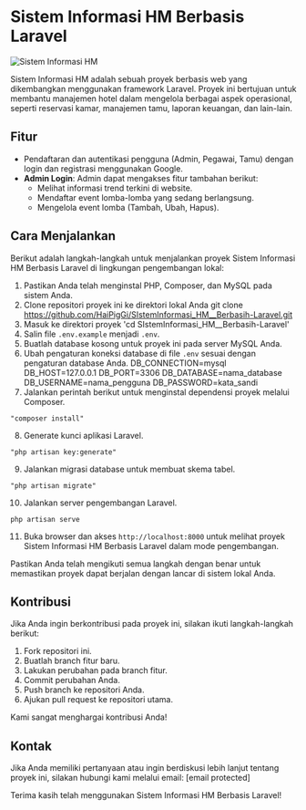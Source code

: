 # Sistem Informasi HM Berbasis Laravel

![Sistem Informasi HM](https://github.com/HaiPigGi/SIstemInformasi_HM__Berbasih-Laravel/assets/119752348/f76a8c2e-4551-48f5-b4bf-b0b73d140287)

Sistem Informasi HM adalah sebuah proyek berbasis web yang dikembangkan menggunakan framework Laravel. Proyek ini bertujuan untuk membantu manajemen hotel dalam mengelola berbagai aspek operasional, seperti reservasi kamar, manajemen tamu, laporan keuangan, dan lain-lain.

## Fitur

- Pendaftaran dan autentikasi pengguna (Admin, Pegawai, Tamu) dengan login dan registrasi menggunakan Google.
- **Admin Login**: Admin dapat mengakses fitur tambahan berikut:
  - Melihat informasi trend terkini di website.
  - Mendaftar event lomba-lomba yang sedang berlangsung.
  - Mengelola event lomba (Tambah, Ubah, Hapus).

## Cara Menjalankan

Berikut adalah langkah-langkah untuk menjalankan proyek Sistem Informasi HM Berbasis Laravel di lingkungan pengembangan lokal:

1. Pastikan Anda telah menginstal PHP, Composer, dan MySQL pada sistem Anda.
2. Clone repositori proyek ini ke direktori lokal Anda git clone https://github.com/HaiPigGi/SIstemInformasi_HM__Berbasih-Laravel.git
3. Masuk ke direktori proyek 'cd SIstemInformasi_HM__Berbasih-Laravel'
4. Salin file `.env.example` menjadi `.env`.
5. Buatlah database kosong untuk proyek ini pada server MySQL Anda.
6. Ubah pengaturan koneksi database di file `.env` sesuai dengan pengaturan database Anda.
    DB_CONNECTION=mysql
    DB_HOST=127.0.0.1
    DB_PORT=3306
    DB_DATABASE=nama_database
    DB_USERNAME=nama_pengguna
    DB_PASSWORD=kata_sandi
7. Jalankan perintah berikut untuk menginstal dependensi proyek melalui Composer.
 ```
"composer install"
 ```
8. Generate kunci aplikasi Laravel.
 ```
"php artisan key:generate"
 ```
9. Jalankan migrasi database untuk membuat skema tabel.
 ```
"php artisan migrate"
 ```
10. Jalankan server pengembangan Laravel.
 ```
 php artisan serve
 ```
11. Buka browser dan akses `http://localhost:8000` untuk melihat proyek Sistem Informasi HM Berbasis Laravel dalam mode pengembangan.

Pastikan Anda telah mengikuti semua langkah dengan benar untuk memastikan proyek dapat berjalan dengan lancar di sistem lokal Anda.

## Kontribusi

Jika Anda ingin berkontribusi pada proyek ini, silakan ikuti langkah-langkah berikut:

1. Fork repositori ini.
2. Buatlah branch fitur baru.
3. Lakukan perubahan pada branch fitur.
4. Commit perubahan Anda.
5. Push branch ke repositori Anda.
6. Ajukan pull request ke repositori utama.

Kami sangat menghargai kontribusi Anda!

## Kontak

Jika Anda memiliki pertanyaan atau ingin berdiskusi lebih lanjut tentang proyek ini, silakan hubungi kami melalui email: [email protected]

Terima kasih telah menggunakan Sistem Informasi HM Berbasis Laravel!


